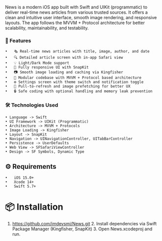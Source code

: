 News is a modern iOS app built with Swift and UIKit (programmatic) to deliver real-time news articles from various trusted sources. It offers a clean and intuitive user interface, smooth image rendering, and responsive layouts. The app follows the MVVM + Protocol architecture for better scalability, maintainability, and testability.

### 🚀 Features
	•	🗞️ Real-time news articles with title, image, author, and date
	•	🔍 Detailed article screen with in-app Safari view
	•	💡 Light/Dark Mode support
	•	📱 Fully responsive UI with SnapKit
	•	📷 Smooth image loading and caching via Kingfisher
	•	🧩 Modular codebase with MVVM + Protocol based architecture
	•	⚙️ Settings screen with theme switch and notification toggle
	•	🔁 Pull-to-refresh and image prefetching for better UX
	•	🔒 Safe coding with optional handling and memory leak prevention

 ### 🛠 Technologies Used
	• Language -> Swift
	• UI Framework -> UIKit (Programmatic)
 	• Architecture -> MVVM + Protocols
	• Image Loading -> Kingfisher
	• Layout -> SnapKit
	• Navigation -> UINavigationController, UITabBarController
	• Persistence -> UserDefaults
	• Web View -> SFSafariViewController
	• Design -> SF Symbols, Dynamic Type

## ⚙️ Requirements
	•	iOS 15.0+
	•	Xcode 14+
	•	Swift 5.7+

# 📦 Installation
  1. https://github.com/imdevsmi/News.git
	2.	Install dependencies via Swift Package Manager (Kingfisher, SnapKit)
	3.	Open News.xcodeproj and run.
